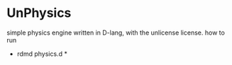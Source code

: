 # UnPhysics

simple physics engine written in D-lang, with the unlicense license.
how to run

* rdmd physics.d *
